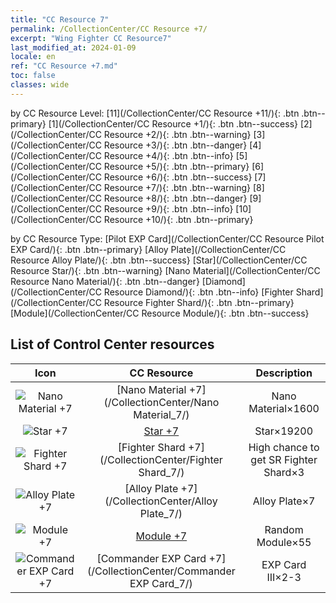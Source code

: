 ```yaml
---
title: "CC Resource 7"
permalink: /CollectionCenter/CC Resource +7/
excerpt: "Wing Fighter CC Resource7"
last_modified_at: 2024-01-09
locale: en
ref: "CC Resource +7.md"
toc: false
classes: wide
---
```


  by CC Resource Level:  [11](/CollectionCenter/CC Resource +11/){: .btn .btn--primary}   [1](/CollectionCenter/CC Resource +1/){: .btn .btn--success}   [2](/CollectionCenter/CC Resource +2/){: .btn .btn--warning}   [3](/CollectionCenter/CC Resource +3/){: .btn .btn--danger}   [4](/CollectionCenter/CC Resource +4/){: .btn .btn--info}   [5](/CollectionCenter/CC Resource +5/){: .btn .btn--primary}   [6](/CollectionCenter/CC Resource +6/){: .btn .btn--success}   [7](/CollectionCenter/CC Resource +7/){: .btn .btn--warning}   [8](/CollectionCenter/CC Resource +8/){: .btn .btn--danger}   [9](/CollectionCenter/CC Resource +9/){: .btn .btn--info}   [10](/CollectionCenter/CC Resource +10/){: .btn .btn--primary} 

  by CC Resource Type:  [Pilot EXP Card](/CollectionCenter/CC Resource Pilot EXP Card/){: .btn .btn--primary}   [Alloy Plate](/CollectionCenter/CC Resource Alloy Plate/){: .btn .btn--success}   [Star](/CollectionCenter/CC Resource Star/){: .btn .btn--warning}   [Nano Material](/CollectionCenter/CC Resource Nano Material/){: .btn .btn--danger}   [Diamond](/CollectionCenter/CC Resource Diamond/){: .btn .btn--info}   [Fighter Shard](/CollectionCenter/CC Resource Fighter Shard/){: .btn .btn--primary}   [Module](/CollectionCenter/CC Resource Module/){: .btn .btn--success} 

## List of Control Center resources

  |   Icon |      CC Resource        |   Description   |
  |:------:|:---------------:|:---------------:|
  | ![Nano Material +7](/images/cc/CC_Nano_Material_5_p.png) | [Nano Material +7](/CollectionCenter/Nano Material_7/) | Nano Material×1600 |
  | ![Star +7](/images/cc/CC_Star_5_p.png) | [Star +7](/CollectionCenter/Star_7/) | Star×19200 |
  | ![Fighter Shard +7](/images/cc/CC_Fighter_Shard_5_p.png) | [Fighter Shard +7](/CollectionCenter/Fighter Shard_7/) | High chance to get SR Fighter Shard×3 |
  | ![Alloy Plate +7](/images/cc/CC_Alloy_Plate_5_p.png) | [Alloy Plate +7](/CollectionCenter/Alloy Plate_7/) | Alloy Plate×7 |
  | ![Module +7](/images/cc/CC_Module_5_p.png) | [Module +7](/CollectionCenter/Module_7/) | Random Module×55 |
  | ![Commander EXP Card +7](/images/cc/CC_Pilot_EXP_Card_5_p.png) | [Commander EXP Card +7](/CollectionCenter/Commander EXP Card_7/) | EXP Card III×2-3 |
